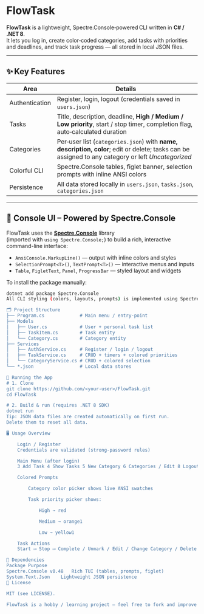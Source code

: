 # FlowTask

**FlowTask** is a lightweight, Spectre.Console‑powered CLI written in **C# / .NET 8**.  
It lets you log in, create color‑coded categories, add tasks with priorities and deadlines, and track task progress — all stored in local JSON files.

---

## ✨ Key Features
| Area | Details |
|------|---------|
| Authentication | Register, login, logout (credentials saved in `users.json`) |
| Tasks | Title, description, deadline, **High / Medium / Low priority**, start / stop timer, completion flag, auto‑calculated duration |
| Categories | Per‑user list (`categories.json`) with **name, description, color**; edit or delete; tasks can be assigned to any category or left *Uncategorized* |
| Colorful CLI | Spectre.Console tables, figlet banner, selection prompts with inline ANSI colors |
| Persistence | All data stored locally in `users.json`, `tasks.json`, `categories.json` |

---

## 🎨 Console UI – Powered by Spectre.Console

FlowTask uses the **[Spectre.Console](https://spectreconsole.net/)** library  
(imported with `using Spectre.Console;`) to build a rich, interactive command-line interface:

- `AnsiConsole.MarkupLine()` — output with inline colors and styles  
- `SelectionPrompt<T>()`, `TextPrompt<T>()` — interactive menus and inputs  
- `Table`, `FigletText`, `Panel`, `ProgressBar` — styled layout and widgets

To install the package manually:

```bash
dotnet add package Spectre.Console
All CLI styling (colors, layouts, prompts) is implemented using Spectre's built-in tools.

🗂️ Project Structure
├── Program.cs             # Main menu / entry-point
├── Models
│   ├── User.cs            # User + personal task list
│   ├── TaskItem.cs        # Task entity
│   └── Category.cs        # Category entity
├── Services
│   ├── AuthService.cs     # Register / login / logout
│   ├── TaskService.cs     # CRUD + timers + colored priorities
│   └── CategoryService.cs # CRUD + colored selection
└── *.json                 # Local data stores

🚀 Running the App
# 1. Clone
git clone https://github.com/<your‑user>/FlowTask.git
cd FlowTask

# 2. Build & run (requires .NET 8 SDK)
dotnet run
Tip: JSON data files are created automatically on first run.
Delete them to reset all data.

🖥️ Usage Overview

    Login / Register
    Credentials are validated (strong-password rules)

    Main Menu (after login)
    3 Add Task 4 Show Tasks 5 New Category 6 Categories / Edit 8 Logout

    Colored Prompts

        Category color picker shows live ANSI swatches

        Task priority picker shows:

            High → red

            Medium → orange1

            Low → yellow1

    Task Actions
    Start ⟶ Stop ⟶ Complete / Unmark / Edit / Change Category / Delete

🔧 Dependencies
Package	Purpose
Spectre.Console v0.48	Rich TUI (tables, prompts, figlet)
System.Text.Json	Lightweight JSON persistence
📄 License

MIT (see LICENSE).

FlowTask is a hobby / learning project — feel free to fork and improve!